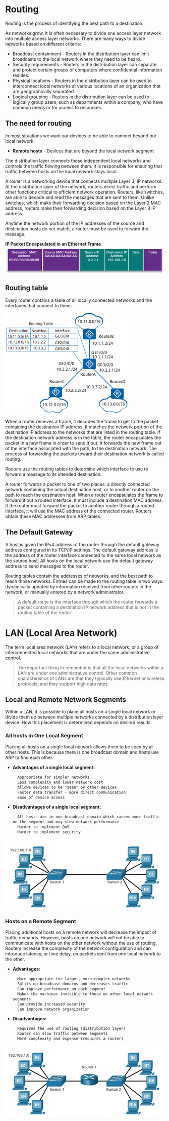 # Routing
Routing is the process of identifying the best path to a destination.

As networks grow, it is often necessary to divide one access layer network into multiple access layer networks. There are many ways to divide networks based on different criteria:

- Broadcast containment - Routers in the distribution layer can limit broadcasts to the local network where they need to be heard.
- Security requirements - Routers in the distribution layer can separate and protect certain groups of computers where confidential information resides.
- Physical locations - Routers in the distribution layer can be used to interconnect local networks at various locations of an organization that are geographically separated.
- Logical grouping - Routers in the distribution layer can be used to logically group users, such as departments within a company, who have common needs or for access to resources.



## The need for routing
In most situations we want our devices to be able to connect beyond our local network.

- **Remote hosts** - Devices that are beyond the local network segment 

The distribution layer connects these independent local networks and controls the traffic flowing between them. It is responsible for ensuring that traffic between hosts on the local network stays local.

A router is a networking device that connects multiple Layer 3, IP networks. At the distribution layer of the network, routers direct traffic and perform other functions critical to efficient network operation. Routers, like switches, are able to decode and read the messages that are sent to them. Unlike switches, which make their forwarding decision based on the Layer 2 MAC address, routers make their forwarding decision based on the Layer 3 IP address.

Anytime the network portion of the IP addresses of the source and destination hosts do not match, a router must be used to forward the message. 

**IP Packet Encapsulated in an Ethernet Frame**
![alt "IP packet"](../Images/IPpacket_encapsulated.PNG)


## Routing table
Every router contains a table of all locally connected networks and the interfaces that connect to them.

![alt "Routing table"](../Images/routing_table.png)


When a router receives a frame, it decodes the frame to get to the packet containing the destination IP address. It matches the network portion of the destination IP address to the networks that are listed in the routing table. If the destination network address is in the table, the router encapsulates the packet in a new frame in order to send it out. It forwards the new frame out of the interface associated with the path, to the destination network. The process of forwarding the packets toward their destination network is called routing.


Routers use the routing tables to determine which interface to use to forward a message to its intended destination.

A router forwards a packet to one of two places: a directly connected network containing the actual destination host, or to another router on the path to reach the destination host. When a router encapsulates the frame to forward it out a routed interface, it must include a destination MAC address. If the router must forward the packet to another router through a routed interface, it will use the MAC address of the connected router. Routers obtain these MAC addresses from ARP tables.

## The Default Gateway 

A host is given the IPv4 address of the router through the default gateway address configured in its TCP/IP settings. The default gateway address is the address of the router interface connected to the same local network as the source host. All hosts on the local network use the default gateway address to send messages to the router.

Routing tables contain the addresses of networks, and the best path to reach those networks. Entries can be made to the routing table in two ways: dynamically updated by information received from other routers in the network, or manually entered by a network administrator.

> A default route is the interface through which the router forwards a packet containing a destination IP network address that is not in the routing table of the router 


# LAN (Local Area Network)
The term local area network (LAN) refers to a local network, or a group of interconnected local networks that are under the same administrative control. 

> The important thing to remember is that all the local networks within a LAN are under one administrative control. Other common characteristics of LANs are that they typically use Ethernet or wireless protocols, and they support high data rates.

## Local and Remote Network Segments 
Within a LAN, it is possible to place all hosts on a single local network or divide them up between multiple networks connected by a distribution layer device. How this placement is determined depends on desired results.

### All hosts in One Local Segment
Placing all hosts on a single local network allows them to be seen by all other hosts. This is because there is one broadcast domain and hosts use ARP to find each other.

- **Advantages of a single local segment:**

        Appropriate for simpler networks
        Less complexity and lower network cost
        Allows devices to be "seen" by other devices
        Faster data transfer - more direct communication
        Ease of device access

- **Disadvantages of a single local segment:**

        All hosts are in one broadcast domain which causes more traffic on the segment and may slow network performance
        Harder to implement QoS
        Harder to implement security


![alt "All hosts in One Local Segment"](../Images/LAN_allInOne.PNG)


### Hosts on a Remote Segment
Placing additional hosts on a remote network will decrease the impact of traffic demands. However, hosts on one network will not be able to communicate with hosts on the other network without the use of routing. Routers increase the complexity of the network configuration and can introduce latency, or time delay, on packets sent from one local network to the other.

- **Advantages:**

        More appropriate for larger, more complex networks
        Splits up broadcast domains and decreases traffic
        Can improve performance on each segment
        Makes the machines invisible to those on other local network segments
        Can provide increased security
        Can improve network organization

- **Disadvantages:**

        Requires the use of routing (distribution layer)
        Router can slow traffic between segments
        More complexity and expense (requires a router)

![alt "Hosts on a Remote Segment"](../Images/LAN_remoteHosts.PNG)